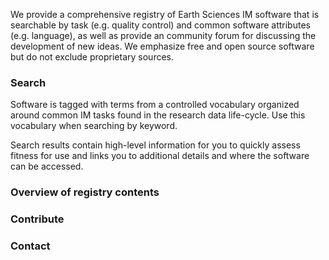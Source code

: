 We provide a comprehensive registry of Earth Sciences IM software that is searchable by task (e.g. quality control) and common software attributes (e.g. language), as well as provide an community forum for discussing the development of new ideas. We emphasize free and open source software but do not exclude proprietary sources.

### Search

Software is tagged with terms from a controlled vocabulary organized around common IM tasks found in the research data life-cycle. Use this vocabulary when searching by keyword.

Search results contain high-level information for you to quickly assess fitness for use and links you to additional details and where the software can be accessed.

### Overview of registry contents

### Contribute

### Contact

